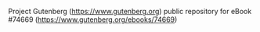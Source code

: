 Project Gutenberg (https://www.gutenberg.org) public repository for
eBook #74669 (https://www.gutenberg.org/ebooks/74669)
